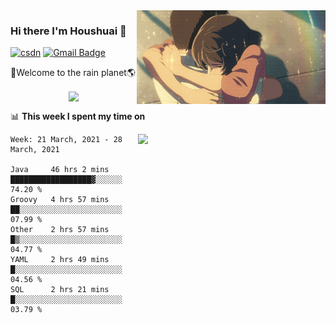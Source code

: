 <img  align='right' height="150" src="https://github.com/LikeRainDay/LikeRainDay/blob/master/pic/img_rain_1.gif?raw=true">



### Hi there I'm Houshuai :lemon:

[![csdn](https://img.shields.io/badge/-csdn-c14438?style=flat-square&logo=c&logoColor=white)](https://blog.csdn.net/qq_15807167)
[![Gmail Badge](https://img.shields.io/badge/-gmail-c14438?style=flat-square&logo=Gmail&logoColor=white&link=mailto:houshuai0816@gmail.com)](mailto:houshuai0816@gmail.com)

🚀Welcome to the rain planet🌎

<center>
<img align='center'  src="https://source.unsplash.com/random/1200x600">
</center>

📊 **This week I spent my time on**

<img align='right'   width="300" src="https://github-readme-stats.vercel.app/api?username=LikeRainDay&show_icons=true&title_color=fff&icon_color=79ff97&text_color=9f9f9f&bg_color=151515">

<!--START_SECTION:waka-->
```text
Week: 21 March, 2021 - 28 March, 2021

Java     46 hrs 2 mins   ██████████████████▓░░░░░░   74.20 % 
Groovy   4 hrs 57 mins   ██░░░░░░░░░░░░░░░░░░░░░░░   07.99 % 
Other    2 hrs 57 mins   █▒░░░░░░░░░░░░░░░░░░░░░░░   04.77 % 
YAML     2 hrs 49 mins   █░░░░░░░░░░░░░░░░░░░░░░░░   04.56 % 
SQL      2 hrs 21 mins   █░░░░░░░░░░░░░░░░░░░░░░░░   03.79 % 
```
<!--END_SECTION:waka-->
